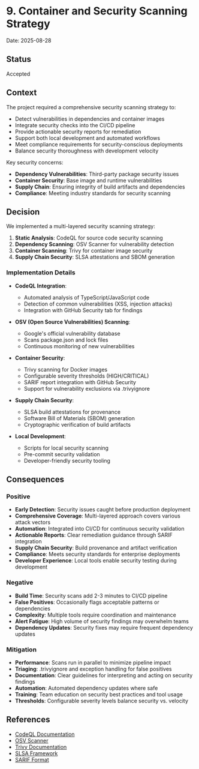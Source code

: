 # 9. Container and Security Scanning Strategy

Date: 2025-08-28

## Status

Accepted

## Context

The project required a comprehensive security scanning strategy to:

- Detect vulnerabilities in dependencies and container images
- Integrate security checks into the CI/CD pipeline
- Provide actionable security reports for remediation
- Support both local development and automated workflows
- Meet compliance requirements for security-conscious deployments
- Balance security thoroughness with development velocity

Key security concerns:

- **Dependency Vulnerabilities**: Third-party package security issues
- **Container Security**: Base image and runtime vulnerabilities
- **Supply Chain**: Ensuring integrity of build artifacts and dependencies
- **Compliance**: Meeting industry standards for security scanning

## Decision

We implemented a multi-layered security scanning strategy:

1. **Static Analysis**: CodeQL for source code security scanning
2. **Dependency Scanning**: OSV Scanner for vulnerability detection
3. **Container Scanning**: Trivy for container image security
4. **Supply Chain Security**: SLSA attestations and SBOM generation

### Implementation Details

- **CodeQL Integration**:
  - Automated analysis of TypeScript/JavaScript code
  - Detection of common vulnerabilities (XSS, injection attacks)
  - Integration with GitHub Security tab for findings

- **OSV (Open Source Vulnerabilities) Scanning**:
  - Google's official vulnerability database
  - Scans package.json and lock files
  - Continuous monitoring of new vulnerabilities

- **Container Security**:
  - Trivy scanning for Docker images
  - Configurable severity thresholds (HIGH/CRITICAL)
  - SARIF report integration with GitHub Security
  - Support for vulnerability exclusions via .trivyignore

- **Supply Chain Security**:
  - SLSA build attestations for provenance
  - Software Bill of Materials (SBOM) generation
  - Cryptographic verification of build artifacts

- **Local Development**:
  - Scripts for local security scanning
  - Pre-commit security validation
  - Developer-friendly security tooling

## Consequences

### Positive

- **Early Detection**: Security issues caught before production deployment
- **Comprehensive Coverage**: Multi-layered approach covers various attack vectors
- **Automation**: Integrated into CI/CD for continuous security validation
- **Actionable Reports**: Clear remediation guidance through SARIF integration
- **Supply Chain Security**: Build provenance and artifact verification
- **Compliance**: Meets security standards for enterprise deployments
- **Developer Experience**: Local tools enable security testing during development

### Negative

- **Build Time**: Security scans add 2-3 minutes to CI/CD pipeline
- **False Positives**: Occasionally flags acceptable patterns or dependencies
- **Complexity**: Multiple tools require coordination and maintenance
- **Alert Fatigue**: High volume of security findings may overwhelm teams
- **Dependency Updates**: Security fixes may require frequent dependency updates

### Mitigation

- **Performance**: Scans run in parallel to minimize pipeline impact
- **Triaging**: .trivyignore and exception handling for false positives
- **Documentation**: Clear guidelines for interpreting and acting on security findings
- **Automation**: Automated dependency updates where safe
- **Training**: Team education on security best practices and tool usage
- **Thresholds**: Configurable severity levels balance security vs. velocity

## References

- [CodeQL Documentation](https://codeql.github.com/)
- [OSV Scanner](https://osv.dev/)
- [Trivy Documentation](https://aquasecurity.github.io/trivy/)
- [SLSA Framework](https://slsa.dev/)
- [SARIF Format](https://sarifweb.azurewebsites.net/)
